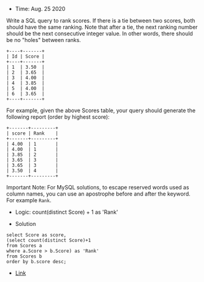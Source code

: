 * Time: Aug. 25 2020

Write a SQL query to rank scores. If there is a tie between two scores, 
both should have the same ranking. Note that after a tie, 
the next ranking number should be the next consecutive integer value. 
In other words, there should be no "holes" between ranks.

```
+----+-------+
| Id | Score |
+----+-------+
| 1  | 3.50  |
| 2  | 3.65  |
| 3  | 4.00  |
| 4  | 3.85  |
| 5  | 4.00  |
| 6  | 3.65  |
+----+-------+
```
For example, given the above Scores table, your query should generate the following report (order by highest score):
```
+-------+---------+
| score | Rank    |
+-------+---------+
| 4.00  | 1       |
| 4.00  | 1       |
| 3.85  | 2       |
| 3.65  | 3       |
| 3.65  | 3       |
| 3.50  | 4       |
+-------+---------+
```
Important Note: For MySQL solutions, to escape reserved words used as column names, you can use an apostrophe before and after the keyword. For example `Rank`.

* Logic: count(distinct Score) + 1 as 'Rank'

* Solution

```
select Score as score,
(select count(distinct Score)+1 
from Scores a
where a.Score > b.Score) as 'Rank'
from Scores b
order by b.score desc;

```
* [Link](https://leetcode.com/problems/rank-scores/)
